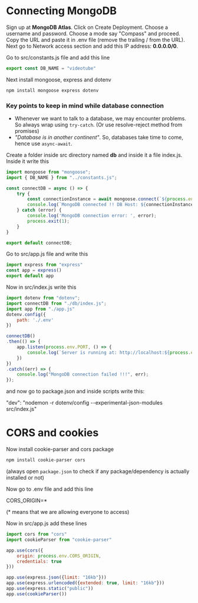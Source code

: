 # Connecting MongoDB
Sign up at **MongoDB Atlas**.
Click on Create Deployment. Choose a username and password. Choose a mode say "Compass" and proceed. Copy the URL and paste it in .env file (remove the trailing / from the URL). Next go to Network access section and add this IP address: **0.0.0.0/0**.

Go to src/constants.js file and add this line
```javascript
export const DB_NAME = "videotube"
```
Next install mongoose, express and dotenv
```bash
npm install mongoose express dotenv
```

### Key points to keep in mind while database connection
- Whenever we want to talk to a database, we may encounter problems. So always wrap using `try-catch`. (Or use resolve-reject method from promises)
- *"Database is in another continent"*. So, databases take time to come, hence use `async-await`.

Create a folder inside src directory named **db** and inside it a file index.js. Inside it write this
```javascript
import mongoose from "mongoose";
import { DB_NAME } from "../constants.js";

const connectDB = async () => {
    try {
        const connectionInstance = await mongoose.connect(`${process.env.MONGODB_URI}/${DB_NAME}`);
        console.log(`MongoDB connected !! DB Host: ${connectionInstance.connection.host}`);
    } catch (error) {
        console.log('MongoDB connection error: ', error);
        process.exit(1);
    }
}

export default connectDB;
```
Go to src/app.js file and write this
```javascript
import express from "express"
const app = express()
export default app
```

Now in src/index.js write this
```javascript
import dotenv from "dotenv";
import connectDB from "./db/index.js";
import app from "./app.js"
dotenv.config({
    path: './.env'
})

connectDB()
.then(() => {
    app.listen(process.env.PORT, () => {
        console.log(`Server is running at: http://localhost:${process.env.PORT}`);
    }) 
})
.catch((err) => {
    console.log("MongoDB connection failed !!!", err);
});
```
and now go to package.json and inside scripts write this: 

"dev": "nodemon -r dotenv/config --experimental-json-modules src/index.js"

# CORS and cookies
Now install cookie-parser and cors package
```bash
npm install cookie-parser cors
```
(always open `package.json` to check if any package/dependency is actually installed or not)

Now go to .env file and add this line

CORS_ORIGIN=*

(* means that we are allowing everyone to access)

Now in src/app.js add these lines
```javascript
import cors from "cors"
import cookieParser from "cookie-parser"

app.use(cors({
    origin: process.env.CORS_ORIGIN,
    credentials: true
}))

app.use(express.json({limit: "16kb"}))
app.use(express.urlencoded({extended: true, limit: "16kb"}))
app.use(express.static("public"))
app.use(cookieParser())
```
